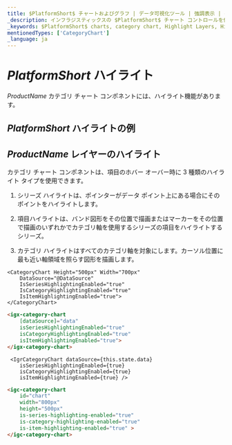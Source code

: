 ```yaml
---
title: $PlatformShort$ チャートおよびグラフ | データ可視化ツール | 強調表示 | インフラジスティックス
_description: インフラジスティックスの $PlatformShort$ チャート コントロールを使用すると、グラフの領域を強調表示できます。$ProductName$ 強調表示機能について説明します。
_keywords: $PlatformShort$ charts, category chart, Highlight Layers, Highlighting, $ProductName$, Infragistics, $PlatformShort$ チャート, カテゴリ チャート, 強調表示レイヤー, 強調表示, インフラジスティックス
mentionedTypes: ['CategoryChart']
_language: ja
---
```

# $PlatformShort$ ハイライト

$ProductName$ カテゴリ チャート コンポネントには、ハイライト機能があります。

## $PlatformShort$ ハイライトの例

<code-view style="height: 500px" 
           data-demos-base-url="{environment:dvDemosBaseUrl}" 
           iframe-src="{environment:dvDemosBaseUrl}/charts/category-chart-highlighting" 
           alt="$PlatformShort$ ハイライトの例" 
           github-src="charts/category-chart/highlighting">
</code-view>

<div class="divider--half"></div>


## $ProductName$ レイヤーのハイライト

カテゴリ チャート コンポネントは、項目のホバー オーバー時に 3 種類のハイライト タイプを使用できます。

1. シリーズ ハイライトは、ポインターがデータ ポイント上にある場合にそのポイントをハイライトします。

1. 項目ハイライトは、バンド図形をその位置で描画またはマーカーをその位置で描画のいずれかでカテゴリ軸を使用するシリーズの項目をハイライトするシリーズ。

1. カテゴリ ハイライトはすべてのカテゴリ軸を対象にします。カーソル位置に最も近い軸領域を照らす図形を描画します。

```razor
<CategoryChart Height="500px" Width="700px"
    DataSource="@DataSource"
    IsSeriesHighlightingEnabled="true"
    IsCategoryHighlightingEnabled="true"
    IsItemHighlightingEnabled="true">
</CategoryChart>
```

```html
<igx-category-chart
    [dataSource]="data"
    isSeriesHighlightingEnabled="true"
    isCategoryHighlightingEnabled="true"
    isItemHighlightingEnabled="true">
</igx-category-chart>
```

```tsx
 <IgrCategoryChart dataSource={this.state.data}
    isSeriesHighlightingEnabled={true}
    isCategoryHighlightingEnabled={true}
    isItemHighlightingEnabled={true} />
```

```html
<igc-category-chart
    id="chart"
    width="800px"
    height="500px"
    is-series-highlighting-enabled="true"
    is-category-highlighting-enabled="true"
    is-item-highlighting-enabled="true" >
</igc-category-chart>
```
